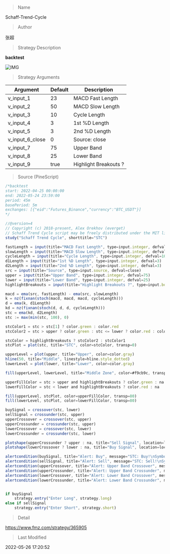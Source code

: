 
> Name

Schaff-Trend-Cycle

> Author

张超

> Strategy Description



**backtest**

 ![IMG](https://www.fmz.com/upload/asset/120e989a66d1e794b0f.png) 

> Strategy Arguments



|Argument|Default|Description|
|----|----|----|
|v_input_1|23|MACD Fast Length|
|v_input_2|50|MACD Slow Length|
|v_input_3|10|Cycle Length|
|v_input_4|3|1st %D Length|
|v_input_5|3|2nd %D Length|
|v_input_6_close|0|Source: close|high|low|open|hl2|hlc3|hlcc4|ohlc4|
|v_input_7|75|Upper Band|
|v_input_8|25|Lower Band|
|v_input_9|true|Highlight Breakouts ?|


> Source (PineScript)

``` javascript
/*backtest
start: 2022-04-25 00:00:00
end: 2022-05-24 23:59:00
period: 45m
basePeriod: 5m
exchanges: [{"eid":"Futures_Binance","currency":"BTC_USDT"}]
*/

//@version=4
// Copyright (c) 2018-present, Alex Orekhov (everget)
// Schaff Trend Cycle script may be freely distributed under the MIT license.
study("Schaff Trend Cycle", shorttitle="STC")

fastLength = input(title="MACD Fast Length", type=input.integer, defval=23)
slowLength = input(title="MACD Slow Length", type=input.integer, defval=50)
cycleLength = input(title="Cycle Length", type=input.integer, defval=10)
d1Length = input(title="1st %D Length", type=input.integer, defval=3)
d2Length = input(title="2nd %D Length", type=input.integer, defval=3)
src = input(title="Source", type=input.source, defval=close)
upper = input(title="Upper Band", type=input.integer, defval=75)
lower = input(title="Lower Band", type=input.integer, defval=25)
highlightBreakouts = input(title="Highlight Breakouts ?", type=input.bool, defval=true)

macd = ema(src, fastLength) - ema(src, slowLength)
k = nz(fixnan(stoch(macd, macd, macd, cycleLength)))
d = ema(k, d1Length)
kd = nz(fixnan(stoch(d, d, d, cycleLength)))
stc = ema(kd, d2Length)
stc := max(min(stc, 100), 0)

stcColor1 = stc > stc[1] ? color.green : color.red
stcColor2 = stc > upper ? color.green : stc <= lower ? color.red : color.orange

stcColor = highlightBreakouts ? stcColor2 : stcColor1
stcPlot = plot(stc, title="STC", color=stcColor, transp=0)

upperLevel = plot(upper, title="Upper", color=color.gray)
hline(50, title="Middle", linestyle=hline.style_dotted)
lowerLevel = plot(lower, title="Lower", color=color.gray)

fill(upperLevel, lowerLevel, title="Middle Zone", color=#f9cb9c, transp=90)

upperFillColor = stc > upper and highlightBreakouts ? color.green : na
lowerFillColor = stc < lower and highlightBreakouts ? color.red : na

fill(upperLevel, stcPlot, color=upperFillColor, transp=80)
fill(lowerLevel, stcPlot, color=lowerFillColor, transp=80)

buySignal = crossover(stc, lower)
sellSignal = crossunder(stc, upper)
upperCrossover = crossover(stc, upper)
upperCrossunder = crossunder(stc, upper)
lowerCrossover = crossover(stc, lower)
lowerCrossunder = crossunder(stc, lower)

plotshape(upperCrossunder ? upper : na, title="Sell Signal", location=location.absolute, style=shape.circle, size=size.tiny, color=color.red, transp=0)
plotshape(lowerCrossover ? lower : na, title="Buy Signal", location=location.absolute, style=shape.circle, size=size.tiny, color=color.green, transp=0)

alertcondition(buySignal, title="Alert: Buy", message="STC: Buy!\nSymbol: {{exchange}}:{{ticker}}\nPrice: {{close}}")
alertcondition(sellSignal, title="Alert: Sell", message="STC: Sell!\nSymbol: {{exchange}}:{{ticker}}\nPrice: {{close}}")
alertcondition(upperCrossover, title="Alert: Upper Band Crossover", message="STC: Upper Band Crossover!\nSymbol: {{exchange}}:{{ticker}}\nPrice: {{close}}")
alertcondition(upperCrossunder, title="Alert: Upper Band Crossunder", message="STC: Upper Band Crossunder!\nSymbol: {{exchange}}:{{ticker}}\nPrice: {{close}}")
alertcondition(lowerCrossover, title="Alert: Lower Band Crossover", message="STC: Lower Band Crossover!\nSymbol: {{exchange}}:{{ticker}}\nPrice: {{close}}")
alertcondition(lowerCrossunder, title="Alert: Lower Band Crossunder", message="STC: Lower Band Crossunder!\nSymbol: {{exchange}}:{{ticker}}\nPrice: {{close}}")


if buySignal
    strategy.entry("Enter Long", strategy.long)
else if sellSignal
    strategy.entry("Enter Short", strategy.short)
```

> Detail

https://www.fmz.com/strategy/365905

> Last Modified

2022-05-26 17:20:52
